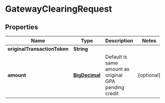 
# GatewayClearingRequest

## Properties
Name | Type | Description | Notes
------------ | ------------- | ------------- | -------------
**originalTransactionToken** | **String** |  | 
**amount** | [**BigDecimal**](BigDecimal.md) | Default is same amount as original GPA pending credit |  [optional]




